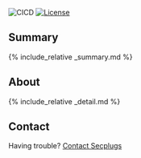 ![CICD](https://github.com/SecPlugs/chrome-extension/workflows/BuildTestDeploy/badge.svg)
[![License](https://img.shields.io/badge/License-Apache%202.0-blue.svg)](https://opensource.org/licenses/Apache-2.0)
## Summary
{% include_relative _summary.md %}

## About
{% include_relative _detail.md %}

## Contact
Having trouble? [Contact Secplugs ](https://secplugs.com/contacts)